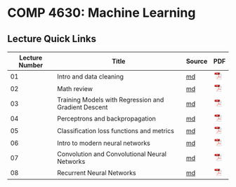 # COMP 4630: Machine Learning
## Lecture Quick Links

| Lecture Number | Title | Source | PDF |
| --- | --- | --- | --- |
| 01 | Intro and data cleaning | [md](lectures/01-data/01-intro.md) | <a href="lectures/pdfs/01-intro.pdf"><img src="lectures/figures/file-type-pdf.svg" alt="PDF" style="height: 20px; margin: 0;"/></a> |
| 02 | Math review | [md](lectures/02-math-review/02-math-review.md) | <a href="lectures/pdfs/02-math-review.pdf"><img src="lectures/figures/file-type-pdf.svg" alt="PDF" style="height: 20px; margin: 0;"/></a> |
| 03 | Training Models with Regression and Gradient Descent | [md](lectures/03-training-models/03-training-models.md) | <a href="lectures/pdfs/03-training-models.pdf"><img src="lectures/figures/file-type-pdf.svg" alt="PDF" style="height: 20px; margin: 0;"/></a> |
| 04 | Perceptrons and backpropagation | [md](lectures/04-backpropagation/04-backprop.md) | <a href="lectures/pdfs/04-backprop.pdf"><img src="lectures/figures/file-type-pdf.svg" alt="PDF" style="height: 20px; margin: 0;"/></a> |
| 05 | Classification loss functions and metrics | [md](lectures/05-classification/05-classification-loss-metrics.md) | <a href="lectures/pdfs/05-classification-loss-metrics.pdf"><img src="lectures/figures/file-type-pdf.svg" alt="PDF" style="height: 20px; margin: 0;"/></a> |
| 06 | Intro to modern neural networks | [md](lectures/06-modern-nns/06-modern-nns.md) | <a href="lectures/pdfs/06-modern-nns.pdf"><img src="lectures/figures/file-type-pdf.svg" alt="PDF" style="height: 20px; margin: 0;"/></a> |
| 07 | Convolution and Convolutional Neural Networks | [md](lectures/07-convolution/07-convolution.md) | <a href="lectures/pdfs/07-convolution.pdf"><img src="lectures/figures/file-type-pdf.svg" alt="PDF" style="height: 20px; margin: 0;"/></a> |
| 08 | Recurrent Neural Networks | [md](lectures/08-rnns/08-rnn.md) | <a href="lectures/pdfs/08-rnn.pdf"><img src="lectures/figures/file-type-pdf.svg" alt="PDF" style="height: 20px; margin: 0;"/></a> |
